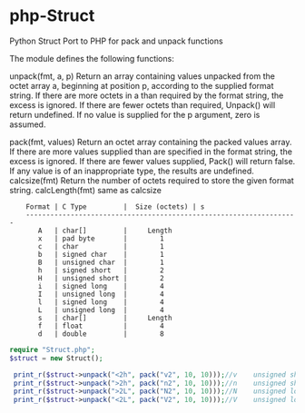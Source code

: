 # php-Struct
Python Struct Port to PHP for pack and unpack functions

The module defines the following functions:

  unpack(fmt, a, p)
    Return an array containing values unpacked from the octet array a,
  beginning at position p, according to the supplied format string.  If there
  are more octets in a than required by the format string, the excess is
  ignored.  If there are fewer octets than required, Unpack() will return
  undefined.  If no value is supplied for the p argument, zero is assumed.


  pack(fmt, values)
    Return an octet array containing the packed values array.  If there are
  more values supplied than are specified in the format string, the excess is
  ignored.  If there are fewer values supplied, Pack() will return false.  If
  any value is of an inappropriate type, the results are undefined.
  calcsize(fmt)
     Return the number of octets required to store the given format string.
  calcLength(fmt)
    same as calcsize
```
    Format | C Type         |  Size (octets) | s
    -------------------------------------------------------------------
       A   | char[]         |     Length     
       x   | pad byte       |        1      
       c   | char           |        1       
       b   | signed char    |        1       
       B   | unsigned char  |        1       
       h   | signed short   |        2      
       H   | unsigned short |        2       
       i   | signed long    |        4      
       I   | unsigned long  |        4       
       l   | signed long    |        4      
       L   | unsigned long  |        4      
       s   | char[]         |     Length     
       f   | float          |        4      
       d   | double         |        8       
```
```php
require "Struct.php";
$struct = new Struct();

 print_r($struct->unpack("<2h", pack("v2", 10, 10)));//v	unsigned short (always 16 bit, little endian byte order)
 print_r($struct->unpack(">2h", pack("n2", 10, 10)));//n	unsigned short (always 16 bit, big endian byte order)
 print_r($struct->unpack(">2L", pack("N2", 10, 10)));//N	unsigned long (always 32 bit, big endian byte order)
 print_r($struct->unpack("<2L", pack("V2", 10, 10)));//V	unsigned long (always 32 bit, little endian byte order)
```
